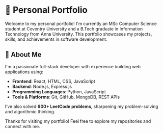 # 💼 Personal Portfolio

Welcome to my personal portfolio! I'm currently an MSc Computer Science student at Coventry University and a B.Tech graduate in Information Technology from Anna University. This portfolio showcases my projects, skills, and achievements in software development.

## 📌 About Me

I'm a passionate full-stack developer with experience building web applications using:

- **Frontend**: React, HTML, CSS, JavaScript
- **Backend**: Node.js, Express.js
- **Programming Languages**: Python, JavaScript
- **Tools & Platforms**: Git, GitHub, MongoDB, REST APIs

I’ve also solved **600+ LeetCode problems**, sharpening my problem-solving and algorithmic thinking.

Thanks for visiting my portfolio! Feel free to explore my repositories and connect with me.

